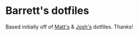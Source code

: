 # Barrett's dotfiles

Based initially off of [Matt's](https://github.com/mterwill/dotfiles/)  & [Josh's](https://github.com/josherick/dotfiles) dotfiles. Thanks!
